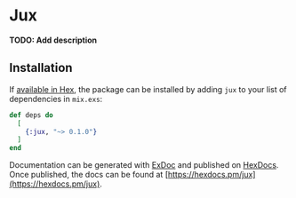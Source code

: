# Jux

**TODO: Add description**

## Installation

If [available in Hex](https://hex.pm/docs/publish), the package can be installed
by adding `jux` to your list of dependencies in `mix.exs`:

```elixir
def deps do
  [
    {:jux, "~> 0.1.0"}
  ]
end
```

Documentation can be generated with [ExDoc](https://github.com/elixir-lang/ex_doc)
and published on [HexDocs](https://hexdocs.pm). Once published, the docs can
be found at [https://hexdocs.pm/jux](https://hexdocs.pm/jux).

